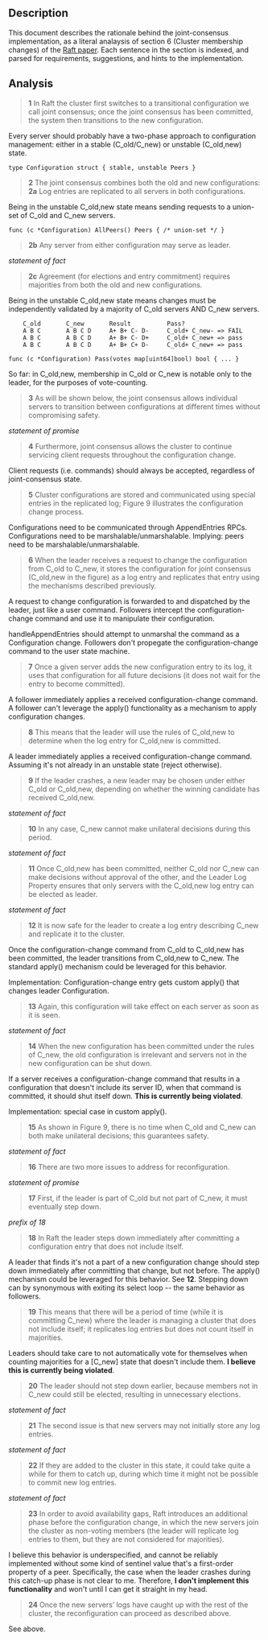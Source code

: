 ## Description

This document describes the rationale behind the joint-consensus implementation,
as a literal analaysis of section 6 (Cluster membership changes) of the
[Raft paper](https://ramcloud.stanford.edu/wiki/download/attachments/11370504/raft.pdf).
Each sentence in the section is indexed, and parsed for requirements,
suggestions, and hints to the implementation.


## Analysis

> **1** In Raft the cluster first switches to a transitional configuration we
> call joint consensus; once the joint consensus has been committed, the system
> then transitions to the new configuration.

Every server should probably have a two-phase approach to configuration
management: either in a stable (C_old/C_new) or unstable (C_old,new) state.

```
type Configuration struct { stable, unstable Peers }
```


> **2** The joint consensus combines both the old and new configurations:
> **2a** Log entries are replicated to all servers in both configurations.

Being in the unstable C_old,new state means sending requests to a union-set of
C_old and C_new servers.

```
func (c *Configuration) AllPeers() Peers { /* union-set */ }
```


> **2b** Any server from either configuration may serve as leader.

_statement of fact_


> **2c** Agreement (for elections and entry commitment) requires majorities from
> both the old and new configurations.

Being in the unstable C_old,new state means changes must be independently
validated by a majority of C_old servers AND C_new servers.

```
	C_old       C_new       Result          Pass?
	A B C       A B C D     A+ B+ C- D-     C_old+ C_new- => FAIL
	A B C       A B C D     A+ B+ C- D+     C_old+ C_new+ => pass
	A B C       A B C D     A+ B+ C+ D-     C_old+ C_new+ => pass
```

```
func (c *Configuration) Pass(votes map[uint64]bool) bool { ... }
```

So far: in C_old,new, membership in C_old or C_new is notable only to the
leader, for the purposes of vote-counting.


> **3** As will be shown below, the joint consensus allows individual servers to
> transition between configurations at different times without compromising
> safety.

_statement of promise_


> **4** Furthermore, joint consensus allows the cluster to continue servicing
> client requests throughout the configuration change.

Client requests (i.e. commands) should always be accepted, regardless of
joint-consensus state.


> **5** Cluster configurations are stored and communicated using special entries
> in the replicated log; Figure 9 illustrates the configuration change process.

Configurations need to be communicated through AppendEntries RPCs.
Configurations need to be marshalable/unmarshalable.
Implying: peers need to be marshalable/unmarshalable.


> **6** When the leader receives a request to change the configuration from
> C_old to C_new, it stores the configuration for joint consensus (C_old,new in
> the figure) as a log entry and replicates that entry using the mechanisms
> described previously.

A request to change configuration is forwarded to and dispatched by the
leader, just like a user command. Followers intercept the configuration-change
command and use it to manipulate their configuration.

handleAppendEntries should attempt to unmarshal the command as a Configuration
change. Followers don't propegate the configuration-change command to the user
state machine.


> **7** Once a given server adds the new configuration entry to its log, it uses
> that configuration for all future decisions (it does not wait for the entry to
> become committed).

A follower immediately applies a received configuration-change command. A
follower can't leverage the apply() functionality as a mechanism to apply
configuration changes.


> **8** This means that the leader will use the rules of C_old,new to determine
> when the log entry for C_old,new is committed.

A leader immediately applies a received configuration-change command.
Assuming it's not already in an unstable state (reject otherwise).


> **9** If the leader crashes, a new leader may be chosen under either C_old or
> C_old,new, depending on whether the winning candidate has received C_old,new.

_statement of fact_


> **10** In any case, C_new cannot make unilateral decisions during this period.

_statement of fact_


> **11** Once C_old,new has been committed, neither C_old nor C_new can make
> decisions without approval of the other, and the Leader Log Property ensures
> that only servers with the C_old,new log entry can be elected as leader.

_statement of fact_


> **12** It is now safe for the leader to create a log entry describing C_new
> and replicate it to the cluster.

Once the configuration-change command from C_old to C_old,new has been
committed, the leader transitions from C_old,new to C_new. The standard apply()
mechanism could be leveraged for this behavior.

Implementation: Configuration-change entry gets custom apply() that changes
leader Configuration.


> **13** Again, this configuration will take effect on each server as soon as it
> is seen.

_statement of fact_


> **14** When the new configuration has been committed under the rules of C_new,
> the old configuration is irrelevant and servers not in the new configuration
> can be shut down.

If a server receives a configuration-change command that results in a
configuration that doesn't include its server ID, when that command is
committed, it should shut itself down. **This is currently being violated**.

Implementation: special case in custom apply().


> **15** As shown in Figure 9, there is no time when C_old and C_new can both
> make unilateral decisions; this guarantees safety.

_statement of fact_


> **16** There are two more issues to address for reconfiguration.

_statement of promise_


> **17** First, if the leader is part of C_old but not part of C_new, it must
> eventually step down.

_prefix of 18_


> **18** In Raft the leader steps down immediately after committing a
> configuration entry that does not include itself.

A leader that finds it's not a part of a new configuration change should step
down immediately after committing that change, but not before. The apply()
mechanism could be leveraged for this behavior. See **12**. Stepping down can by
synonymous with exiting its select loop -- the same behavior as followers.


> **19** This means that there will be a period of time (while it is committing
> C_new) where the leader is managing a cluster that does not include itself; it
> replicates log entries but does not count itself in majorities.

Leaders should take care to not automatically vote for themselves when
counting majorities for a [C_new] state that doesn't include them.
**I believe this is currently being violated**.


> **20** The leader should not step down earlier, because members not in C_new
> could still be elected, resulting in unnecessary elections.

_statement of fact_


> **21** The second issue is that new servers may not initially store any log
> entries.

_statement of fact_


> **22** If they are added to the cluster in this state, it could take quite a
> while for them to catch up, during which time it might not be possible to
> commit new log entries.

_statement of fact_


> **23** In order to avoid availability gaps, Raft introduces an additional
> phase before the configuration change, in which the new servers join the
> cluster as non-voting members (the leader will replicate log entries to them,
> but they are not considered for majorities).

I believe this behavior is underspecified, and cannot be reliably implemented
without some kind of sentinel value that's a first-order property of a peer.
Specifically, the case when the leader crashes during this catch-up phase is
not clear to me. Therefore, **I don't implement this functionality** and won't
until I can get it straight in my head.


> **24** Once the new servers’ logs have caught up with the rest of the cluster,
> the reconfiguration can proceed as described above.

See above.